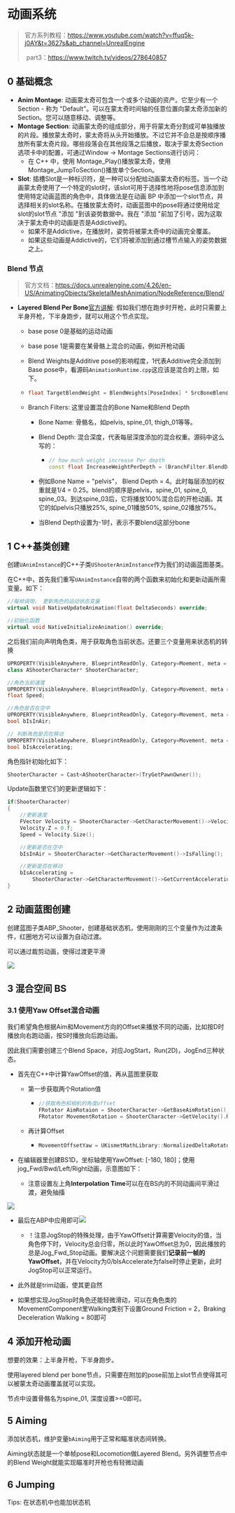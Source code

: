 # 动画系统

> 官方系列教程：https://www.youtube.com/watch?v=ffuq5k-j0AY&t=3627s&ab_channel=UnrealEngine
>
> ​	part3：https://www.twitch.tv/videos/278640857

## 0 基础概念

- **Anim Montage**: 动画蒙太奇可包含一个或多个动画的资产。它至少有一个Section - 称为 "Default"。可以在蒙太奇时间轴的任意位置向蒙太奇添加新的Section。您可以随意移动、调整等。
- **Montage Section**: 动画蒙太奇的组成部分，用于将蒙太奇分割成可单独播放的片段。播放蒙太奇时，蒙太奇将从头开始播放。不过它并不会总是按顺序播放所有蒙太奇片段。哪些段落会在其他段落之后播放，取决于蒙太奇Section选项卡中的配置，可通过Window -> Montage Sections进行访问：
  - 在 C++ 中，使用 Montage_Play()播放蒙太奇，使用 Montage_JumpToSection()播放单个Section。
- **Slot**: 插槽Slot是一种标识符，是一种可以分配给动画蒙太奇的标签。当一个动画蒙太奇使用了一个特定的slot时，该slot可用于选择性地将pose信息添加到使用特定动画蓝图的角色中，具体做法是在动画 BP 中添加一个slot节点，并选择相关的slot名称。在播放蒙太奇时，动画蓝图中的pose将通过使用给定slot的slot节点 "添加 "到该姿势数据中。我在 "添加 "前加了引号，因为这取决于蒙太奇中的动画是否是Addictive的。
  - 如果不是Addictive，在播放时，姿势将被蒙太奇中的动画完全覆盖。
  - 如果这些动画是Addictive的，它们将被添加到通过槽节点输入的姿势数据之上。

### Blend 节点

> 官方文档：https://docs.unrealengine.com/4.26/en-US/AnimatingObjects/SkeletalMeshAnimation/NodeReference/Blend/

- **Layered Blend Per Bone**[官方讲解](https://youtu.be/ffuq5k-j0AY?t=3627): 假如我们想在跑步时开枪，此时只需要上半身开枪，下半身跑步，就可以用这个节点实现。

  - base pose 0是基础的运动动画

  - base pose 1是需要在某骨骼上混合的动画，例如开枪动画

  - Blend Weights是Additive pose的影响程度，1代表Additive完全添加到Base pose中，看源码`AnimationRuntime.cpp`这应该是混合的上限，如下。

  - ```c++
    float TargetBlendWeight = BlendWeights[PoseIndex] * SrcBoneBlendWeights[BoneIndex].BlendWeight;
    ```

  - Branch Filters: 这里设置混合的Bone Name和Blend Depth

    - Bone Name: 骨骼名，如pelvis, spine_01, thigh_01等等。

    - Blend Depth: 混合深度，代表每层深度添加的混合权重。源码中这么写的：

      - ```c++
        // how much weight increase Per depth
        const float IncreaseWeightPerDepth = (BranchFilter.BlendDepth != 0) ? (1.f/((float)BranchFilter.BlendDepth)) : 1.f;
        ```

    - 例如Bone Name = "pelvis"， Blend Depth = 4。此时每层添加的权重就是1/4 = 0.25。blend的顺序是pelvis，spine_01, spine_0, spine_03。到达spine_03后，它将播放100%混合后的开枪动画。其它的如pelvis只播放25%, spine_01播放50%, spine_02播放75%。

    - 当Blend Depth设置为-1时，表示不要blend这部分bone

## 1 C++基类创建

创建`UAnimInstance`的C++子类`UShooterAnimInstance`作为我们的动画蓝图基类。

在C++中，首先我们重写`UAnimInstance`自带的两个函数来初始化和更新动画所需变量。如下：

```c++
//每帧调用， 更新角色的运动状态变量
virtual void NativeUpdateAnimation(float DeltaSeconds) override;

//初始化函数
virtual void NativeInitializeAnimation() override;
```

之后我们前向声明角色类，用于获取角色当前状态。还要三个变量用来状态机的转换

```c++
UPROPERTY(VisibleAnywhere, BlueprintReadOnly, Category=Moement, meta = (AllowPrivateAccess = "true"))
class AShooterCharacter* ShooterCharacter;

//角色当前速度
UPROPERTY(VisibleAnywhere, BlueprintReadOnly, Category=Movement, meta = (AllowPrivateAccess = "true"))
float Speed;

//角色是否在空中
UPROPERTY(VisibleAnywhere, BlueprintReadOnly, Category=Movement, meta = (AllowPrivateAccess = "true"))
bool bIsInAir;

// 判断角色是否在移动
UPROPERTY(VisibleAnywhere, BlueprintReadOnly, Category=Movement, meta = (AllowPrivateAccess = "true"))
bool bIsAccelerating;
```

角色指针初始化如下：

```c++
ShooterCharacter = Cast<AShooterCharacter>(TryGetPawnOwner());
```

Update函数里它们的更新逻辑如下：

```c++
if(ShooterCharacter)
{
    //更新速度
    FVector Velocity = ShooterCharacter->GetCharacterMovement()->Velocity;
    Velocity.Z = 0.f;
    Speed = Velocity.Size();

    //更新是否在空中
    bIsInAir = ShooterCharacter->GetCharacterMovement()->IsFalling();

    //更新是否在移动
    bIsAccelerating =
        ShooterCharacter->GetCharacterMovement()->GetCurrentAcceleration().Size() > 0.f ? true : false;
}
```

## 2 动画蓝图创建

创建蓝图子类ABP_Shooter，创建基础状态机，使用刚刚的三个变量作为过渡条件，红圈地方可以设置为自动过渡。

可以通过裁剪动画，使得过渡更平滑

![](.\imgs\Locomotion.png)

## 3 混合空间 BS

### 3.1 使用Yaw Offset混合动画

我们希望角色根据Aim和Movement方向的Offset来播放不同的动画，比如按D时播放向右跑动画，按S时播放向后跑动画。

因此我们需要创建三个Blend Space，对应JogStart，Run(2D)，JogEnd三种状态。

- 首先在C++中计算YawOffset的值，再从蓝图里获取

  - 第一步获取两个Rotation值

    - ```c++
      //获取角色和相机的角度offset
      FRotator AimRotaion = ShooterCharacter->GetBaseAimRotation();//跟随相机旋转改变值
      FRotator MovementRotation = ShooterCharacter->GetVelocity().Rotation();//跟随输入方向改变值
      ```

  - 再计算Offset

    - ```c++
      MovementOffsetYaw = UKismetMathLibrary::NormalizedDeltaRotator(MovementRotation, AimRotaion).Yaw;
      ```

- 在编辑器里创建BS1D，坐标轴使用YawOffset: [-180, 180]；使用jog_Fwd/Bwd/Left/Right动画，示意图如下：

  - 注意设置左上角**Interpolation Time**可以在在BS内的不同动画间平滑过渡，避免抽搐

![](./imgs/jogBS.png)

- 最后在ABP中应用即可![](./imgs/jogBS1.png)
  - ！注意JogStop的特殊处理，由于YawOffset计算需要Velocity的值，当角色停下时，Velocity总会归零，所以此时YawOffset总为0，因此播放的总是Jog_Fwd_Stop动画。要解决这个问题需要我们**记录前一帧的YawOffset**，并在Velocity为0/bIsAccelerate为false时停止更新，此时JogStop可以正常运行。

- 此外就是trim动画，使其更自然
- 如果想实现JogStop时角色还能轻微滑动，可以在角色类的MovementComponent里Walking类别下设置Ground Friction = 2，Braking Deceleration Walking = 80即可

## 4 添加开枪动画

想要的效果：上半身开枪，下半身跑步。

使用layered blend per bone节点，只需要在附加的pose前加上slot节点使得其可以被蒙太奇动画覆盖就可以实现。

节点中设置骨骼名为spine_01, 深度设置>=0即可。

## 5 Aiming

添加状态机，维护变量`bAiming`用于正常和瞄准状态间转换。

Aiming状态就是一个单帧pose和Locomotion做Layered Blend。另外调整节点中的Blend Weight就能实现瞄准时开枪也有轻微动画

## 6 Jumping

Tips: 在状态机中也能加状态机